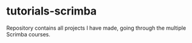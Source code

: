 # tutorials-scrimba
Repository contains all projects I have made, going through the multiple Scrimba courses.
